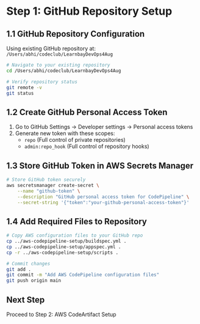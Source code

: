 # Step 1: GitHub Repository Setup

## 1.1 GitHub Repository Configuration

Using existing GitHub repository at: `/Users/abhi/codeclub/LearnbayDevOps4Aug`

```bash
# Navigate to your existing repository
cd /Users/abhi/codeclub/LearnbayDevOps4Aug

# Verify repository status
git remote -v
git status
```

## 1.2 Create GitHub Personal Access Token

1. Go to GitHub Settings → Developer settings → Personal access tokens
2. Generate new token with these scopes:
   - `repo` (Full control of private repositories)
   - `admin:repo_hook` (Full control of repository hooks)

## 1.3 Store GitHub Token in AWS Secrets Manager

```bash
# Store GitHub token securely
aws secretsmanager create-secret \
    --name "github-token" \
    --description "GitHub personal access token for CodePipeline" \
    --secret-string '{"token":"your-github-personal-access-token"}'
```

## 1.4 Add Required Files to Repository

```bash
# Copy AWS configuration files to your GitHub repo
cp ../aws-codepipeline-setup/buildspec.yml .
cp ../aws-codepipeline-setup/appspec.yml .
cp -r ../aws-codepipeline-setup/scripts .

# Commit changes
git add .
git commit -m "Add AWS CodePipeline configuration files"
git push origin main
```

## Next Step
Proceed to Step 2: AWS CodeArtifact Setup